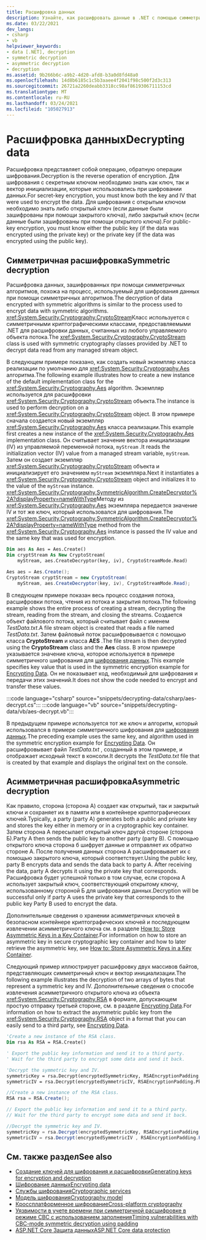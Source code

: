 ```yaml
---
title: Расшифровка данных
description: Узнайте, как расшифровать данные в .NET с помощью симметричного алгоритма или асимметричного алгоритма.
ms.date: 03/22/2021
dev_langs:
- csharp
- vb
helpviewer_keywords:
- data [.NET], decryption
- symmetric decryption
- asymmetric decryption
- decryption
ms.assetid: 9b266b6c-a9b2-4d20-afd8-b3a0d8fd48a0
ms.openlocfilehash: 14d8b6185c1c5b3aaee4f2041f98c500f2d3c313
ms.sourcegitcommit: 26721a2260deabb3318cc98af8619306711153cd
ms.translationtype: MT
ms.contentlocale: ru-RU
ms.lasthandoff: 03/24/2021
ms.locfileid: "105027913"
---
```

# <a name="decrypting-data"></a><span data-ttu-id="6ac42-103">Расшифровка данных</span><span class="sxs-lookup"><span data-stu-id="6ac42-103">Decrypting data</span></span>

<span data-ttu-id="6ac42-104">Расшифровка представляет собой операцию, обратную операции шифрования.</span><span class="sxs-lookup"><span data-stu-id="6ac42-104">Decryption is the reverse operation of encryption.</span></span> <span data-ttu-id="6ac42-105">Для шифрования с секретным ключом необходимо знать как ключ, так и вектор инициализации, которые использовались при шифровании данных.</span><span class="sxs-lookup"><span data-stu-id="6ac42-105">For secret-key encryption, you must know both the key and IV that were used to encrypt the data.</span></span> <span data-ttu-id="6ac42-106">Для шифрования с открытым ключом необходимо знать либо открытый ключ (если данные были зашифрованы при помощи закрытого ключа), либо закрытый ключ (если данные были зашифрованы при помощи открытого ключа).</span><span class="sxs-lookup"><span data-stu-id="6ac42-106">For public-key encryption, you must know either the public key (if the data was encrypted using the private key) or the private key (if the data was encrypted using the public key).</span></span>

## <a name="symmetric-decryption"></a><span data-ttu-id="6ac42-107">Симметричная расшифровка</span><span class="sxs-lookup"><span data-stu-id="6ac42-107">Symmetric decryption</span></span>

<span data-ttu-id="6ac42-108">Расшифровка данных, зашифрованных при помощи симметричных алгоритмов, похожа на процесс, используемый для шифрования данных при помощи симметричных алгоритмов.</span><span class="sxs-lookup"><span data-stu-id="6ac42-108">The decryption of data encrypted with symmetric algorithms is similar to the process used to encrypt data with symmetric algorithms.</span></span> <span data-ttu-id="6ac42-109"><xref:System.Security.Cryptography.CryptoStream>Класс используется с симметричными криптографическими классами, предоставляемыми .NET для расшифровки данных, считанных из любого управляемого объекта потока.</span><span class="sxs-lookup"><span data-stu-id="6ac42-109">The <xref:System.Security.Cryptography.CryptoStream> class is used with symmetric cryptography classes provided by .NET to decrypt data read from any managed stream object.</span></span>

<span data-ttu-id="6ac42-110">В следующем примере показано, как создать новый экземпляр класса реализации по умолчанию для <xref:System.Security.Cryptography.Aes> алгоритма.</span><span class="sxs-lookup"><span data-stu-id="6ac42-110">The following example illustrates how to create a new instance of the default implementation class for the <xref:System.Security.Cryptography.Aes> algorithm.</span></span> <span data-ttu-id="6ac42-111">Экземпляр используется для расшифровки <xref:System.Security.Cryptography.CryptoStream> объекта.</span><span class="sxs-lookup"><span data-stu-id="6ac42-111">The instance is used to perform decryption on a <xref:System.Security.Cryptography.CryptoStream> object.</span></span> <span data-ttu-id="6ac42-112">В этом примере сначала создается новый экземпляр <xref:System.Security.Cryptography.Aes> класса реализации.</span><span class="sxs-lookup"><span data-stu-id="6ac42-112">This example first creates a new instance of the <xref:System.Security.Cryptography.Aes> implementation class.</span></span> <span data-ttu-id="6ac42-113">Он считывает значение вектора инициализации (IV) из управляемой переменной потока, `myStream` .</span><span class="sxs-lookup"><span data-stu-id="6ac42-113">It reads the initialization vector (IV) value from a managed stream variable, `myStream`.</span></span> <span data-ttu-id="6ac42-114">Затем он создает экземпляр <xref:System.Security.Cryptography.CryptoStream> объекта и инициализирует его значением `myStream` экземпляра.</span><span class="sxs-lookup"><span data-stu-id="6ac42-114">Next it instantiates a <xref:System.Security.Cryptography.CryptoStream> object and initializes it to the value of the `myStream` instance.</span></span> <span data-ttu-id="6ac42-115"><xref:System.Security.Cryptography.SymmetricAlgorithm.CreateDecryptor%2A?displayProperty=nameWithType>Методу из <xref:System.Security.Cryptography.Aes> экземпляра передается значение IV и тот же ключ, который использовался для шифрования.</span><span class="sxs-lookup"><span data-stu-id="6ac42-115">The <xref:System.Security.Cryptography.SymmetricAlgorithm.CreateDecryptor%2A?displayProperty=nameWithType> method from the <xref:System.Security.Cryptography.Aes> instance is passed the IV value and the same key that was used for encryption.</span></span>

```vb
Dim aes As Aes = Aes.Create()
Dim cryptStream As New CryptoStream(
    myStream, aes.CreateDecryptor(key, iv), CryptoStreamMode.Read)
```

```csharp
Aes aes = Aes.Create();
CryptoStream cryptStream = new CryptoStream(
    myStream, aes.CreateDecryptor(key, iv), CryptoStreamMode.Read);
```

<span data-ttu-id="6ac42-116">В следующем примере показан весь процесс создания потока, расшифровки потока, чтения из потока и закрытия потока.</span><span class="sxs-lookup"><span data-stu-id="6ac42-116">The following example shows the entire process of creating a stream, decrypting the stream, reading from the stream, and closing the streams.</span></span> <span data-ttu-id="6ac42-117">Создается объект файлового потока, который считывает файл с именем *TestData.txt*.</span><span class="sxs-lookup"><span data-stu-id="6ac42-117">A file stream object is created that reads a file named *TestData.txt*.</span></span> <span data-ttu-id="6ac42-118">Затем файловый поток расшифровывается с помощью класса **CryptoStream** и класса **AES** .</span><span class="sxs-lookup"><span data-stu-id="6ac42-118">The file stream is then decrypted using the **CryptoStream** class and the **Aes** class.</span></span> <span data-ttu-id="6ac42-119">В этом примере указывается значение ключа, которое используется в примере симметричного шифрования для [шифрования данных](encrypting-data.md).</span><span class="sxs-lookup"><span data-stu-id="6ac42-119">This example specifies key value that is used in the symmetric encryption example for [Encrypting Data](encrypting-data.md).</span></span> <span data-ttu-id="6ac42-120">Он не показывает код, необходимый для шифрования и передачи этих значений.</span><span class="sxs-lookup"><span data-stu-id="6ac42-120">It does not show the code needed to encrypt and transfer these values.</span></span>

:::code language="csharp" source="snippets/decrypting-data/csharp/aes-decrypt.cs":::
:::code language="vb" source="snippets/decrypting-data/vb/aes-decrypt.vb":::

<span data-ttu-id="6ac42-121">В предыдущем примере используется тот же ключ и алгоритм, который использовался в примере симметричного шифрования для [шифрования данных](encrypting-data.md).</span><span class="sxs-lookup"><span data-stu-id="6ac42-121">The preceding example uses the same key, and algorithm used in the symmetric encryption example for [Encrypting Data](encrypting-data.md).</span></span> <span data-ttu-id="6ac42-122">Он расшифровывает файл *TestData.txt* , созданный в этом примере, и отображает исходный текст в консоли.</span><span class="sxs-lookup"><span data-stu-id="6ac42-122">It decrypts the *TestData.txt* file that is created by that example and displays the original text on the console.</span></span>

## <a name="asymmetric-decryption"></a><span data-ttu-id="6ac42-123">Асимметричная расшифровка</span><span class="sxs-lookup"><span data-stu-id="6ac42-123">Asymmetric decryption</span></span>

<span data-ttu-id="6ac42-124">Как правило, сторона (сторона А) создает как открытый, так и закрытый ключи и сохраняет их в памяти или в контейнере криптографических ключей.</span><span class="sxs-lookup"><span data-stu-id="6ac42-124">Typically, a party (party A) generates both a public and private key and stores the key either in memory or in a cryptographic key container.</span></span> <span data-ttu-id="6ac42-125">Затем сторона А пересылает открытый ключ другой стороне (сторона Б).</span><span class="sxs-lookup"><span data-stu-id="6ac42-125">Party A then sends the public key to another party (party B).</span></span> <span data-ttu-id="6ac42-126">С помощью открытого ключа сторона б шифрует данные и отправляет их обратно стороне A. После получения данных сторона A расшифровывает их с помощью закрытого ключа, который соответствует.</span><span class="sxs-lookup"><span data-stu-id="6ac42-126">Using the public key, party B encrypts data and sends the data back to party A. After receiving the data, party A decrypts it using the private key that corresponds.</span></span> <span data-ttu-id="6ac42-127">Расшифровка будет успешной только в том случае, если сторона А использует закрытый ключ, соответствующий открытому ключу, использованному стороной Б для шифрования данных.</span><span class="sxs-lookup"><span data-stu-id="6ac42-127">Decryption will be successful only if party A uses the private key that corresponds to the public key Party B used to encrypt the data.</span></span>

<span data-ttu-id="6ac42-128">Дополнительные сведения о хранении асимметричных ключей в безопасном контейнере криптографических ключей и последующем извлечении асимметричного ключа см. в разделе [How to: Store Asymmetric Keys in a Key Container](how-to-store-asymmetric-keys-in-a-key-container.md).</span><span class="sxs-lookup"><span data-stu-id="6ac42-128">For information on how to store an asymmetric key in secure cryptographic key container and how to later retrieve the asymmetric key, see [How to: Store Asymmetric Keys in a Key Container](how-to-store-asymmetric-keys-in-a-key-container.md).</span></span>

<span data-ttu-id="6ac42-129">Следующий пример иллюстрирует расшифровку двух массивов байтов, представляющих симметричный ключ и вектор инициализации.</span><span class="sxs-lookup"><span data-stu-id="6ac42-129">The following example illustrates the decryption of two arrays of bytes that represent a symmetric key and IV.</span></span> <span data-ttu-id="6ac42-130">Дополнительные сведения о способе извлечения асимметричного открытого ключа из объекта <xref:System.Security.Cryptography.RSA> в формате, допускающем простую отправку третьей стороне, см. в разделе [Encrypting Data](encrypting-data.md).</span><span class="sxs-lookup"><span data-stu-id="6ac42-130">For information on how to extract the asymmetric public key from the <xref:System.Security.Cryptography.RSA> object in a format that you can easily send to a third party, see [Encrypting Data](encrypting-data.md).</span></span>

```vb
'Create a new instance of the RSA class.
Dim rsa As RSA = RSA.Create()

' Export the public key information and send it to a third party.
' Wait for the third party to encrypt some data and send it back.

'Decrypt the symmetric key and IV.
symmetricKey = rsa.Decrypt(encryptedSymmetricKey, RSAEncryptionPadding.Pkcs1)
symmetricIV = rsa.Decrypt(encryptedSymmetricIV, RSAEncryptionPadding.Pkcs1)
```

```csharp
//Create a new instance of the RSA class.
RSA rsa = RSA.Create();

// Export the public key information and send it to a third party.
// Wait for the third party to encrypt some data and send it back.

//Decrypt the symmetric key and IV.
symmetricKey = rsa.Decrypt(encryptedSymmetricKey, RSAEncryptionPadding.Pkcs1);
symmetricIV = rsa.Decrypt(encryptedSymmetricIV , RSAEncryptionPadding.Pkcs1);
```

## <a name="see-also"></a><span data-ttu-id="6ac42-131">См. также раздел</span><span class="sxs-lookup"><span data-stu-id="6ac42-131">See also</span></span>

- [<span data-ttu-id="6ac42-132">Создание ключей для шифрования и расшифровки</span><span class="sxs-lookup"><span data-stu-id="6ac42-132">Generating keys for encryption and decryption</span></span>](generating-keys-for-encryption-and-decryption.md)
- [<span data-ttu-id="6ac42-133">Шифрование данных</span><span class="sxs-lookup"><span data-stu-id="6ac42-133">Encrypting data</span></span>](encrypting-data.md)
- [<span data-ttu-id="6ac42-134">Службы шифрования</span><span class="sxs-lookup"><span data-stu-id="6ac42-134">Cryptographic services</span></span>](cryptographic-services.md)
- [<span data-ttu-id="6ac42-135">Модель шифрования</span><span class="sxs-lookup"><span data-stu-id="6ac42-135">Cryptography model</span></span>](cryptography-model.md)
- [<span data-ttu-id="6ac42-136">Кроссплатформенное шифрование</span><span class="sxs-lookup"><span data-stu-id="6ac42-136">Cross-platform cryptography</span></span>](cross-platform-cryptography.md)
- [<span data-ttu-id="6ac42-137">Уязвимости в учете времени при симметричной расшифровке в режиме CBC с использованием заполнения</span><span class="sxs-lookup"><span data-stu-id="6ac42-137">Timing vulnerabilities with CBC-mode symmetric decryption using padding</span></span>](vulnerabilities-cbc-mode.md)
- [<span data-ttu-id="6ac42-138">ASP.NET Core Защита данных</span><span class="sxs-lookup"><span data-stu-id="6ac42-138">ASP.NET Core data protection</span></span>](/aspnet/core/security/data-protection/introduction)

